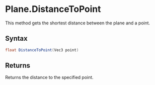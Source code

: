 # Plane.DistanceToPoint

This method gets the shortest distance between the plane and a point.

## Syntax

```csharp
float DistanceToPoint(Vec3 point)
```

## Returns

Returns the distance to the specified point.